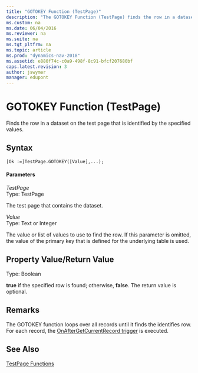 ```yaml
---
title: "GOTOKEY Function (TestPage)"
description: "The GOTOKEY Function (TestPage) finds the row in a dataset on the test page that is identified by the specified values."
ms.custom: na
ms.date: 06/04/2016
ms.reviewer: na
ms.suite: na
ms.tgt_pltfrm: na
ms.topic: article
ms.prod: "dynamics-nav-2018"
ms.assetid: e880f74c-c0a9-498f-8c91-bfcf207680bf
caps.latest.revision: 3
author: jswymer
manager: edupont
---
```

# GOTOKEY Function (TestPage)
Finds the row in a dataset on the test page that is identified by the specified values.  
  
## Syntax  
  
```  
[Ok :=]TestPage.GOTOKEY([Value],...);  
```  
  
#### Parameters  
 *TestPage*  
 Type: TestPage  
  
 The test page that contains the dataset.  
  
 *Value*  
 Type: Text or Integer  
  
 The value or list of values to use to find the row. If this parameter is omitted, the value of the primary key that is defined for the underlying table is used.  
  
## Property Value/Return Value  
 Type: Boolean  
  
 **true** if the specified row is found; otherwise, **false**. The return value is optional.  

## Remarks
The GOTOKEY function loops over all records until it finds the identifies row.  For each record, the [OnAfterGetCurrentRecord trigger](OnAfterGetCurrRecord-Trigger.md) is executed.  
  
## See Also  
 [TestPage Functions](TestPage-Functions.md)